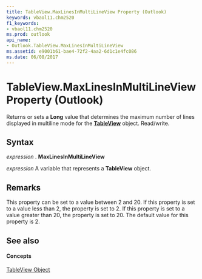 ```yaml
---
title: TableView.MaxLinesInMultiLineView Property (Outlook)
keywords: vbaol11.chm2520
f1_keywords:
- vbaol11.chm2520
ms.prod: outlook
api_name:
- Outlook.TableView.MaxLinesInMultiLineView
ms.assetid: e9001b61-bae4-72f2-4aa2-6d1c1e4fc086
ms.date: 06/08/2017
---
```



# TableView.MaxLinesInMultiLineView Property (Outlook)

Returns or sets a  **Long** value that determines the maximum number of lines displayed in multiline mode for the **[TableView](tableview-object-outlook.md)** object. Read/write.


## Syntax

 _expression_ . **MaxLinesInMultiLineView**

 _expression_ A variable that represents a **TableView** object.


## Remarks

This property can be set to a value between 2 and 20. If this property is set to a value less than 2, the property is set to 2. If this property is set to a value greater than 20, the property is set to 20. The default value for this property is 2.


## See also


#### Concepts


[TableView Object](tableview-object-outlook.md)

